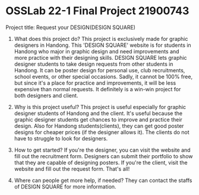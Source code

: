# OSSLab 22-1 Final Project 21900743

Project title: Request your DESIGN(DESIGN SQUARE)

1. What does this project do?
		This project is exclusively made for graphic designers in Handong. This 'DESIGN SQUARE' website is for students in Handong who major in graphic design and need improvements and more practice with their designing skills. DESIGN SQUARE lets graphic designer students to take design requests from other students in Handong. It can be poster design for personal use, club recruitments, school events, or other special occasions. Sadly, it cannot be 100% free, but since it's a place for practice and improvements, it will be less expensive than normal requests. It definitely is a win-win project for both designers and client.

2. Why is this project useful?
		This project is useful especially for graphic designer students of Handong and the client. It's useful because the graphic designer students get chances to improve and practice their design. Also for Handong students(clients), they can get good poster designs for cheaper prices (if the designer allows it). The clients do not have to struggle to look for designers. 

3. How to get started?
		If you're the designer, you can visit the website and fill out the recruitment form. Designers can submit their portfolio to show that they are capable of designing posters. If you're the client, visit the website and fill out the request form. That's all!
		
4. Where can people get more help, if needed?
		They can contact the staffs of DESIGN SQUARE for more information. 
